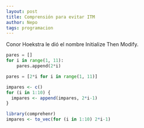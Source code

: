 ```yaml
---
layout: post
title: Comprensión para evitar ITM
author: Nepo
tags: programacion
---
```


Conor Hoekstra le dió el nombre Initialize Then Modify.


```python
pares = []
for i in range(1, 11):
    pares.append(2*i)
```

```python
pares = [2*i for i in range(1, 11)]
```

```R
impares <- c()
for (i in 1:10) {
  impares <- append(impares, 2*i-1)
}
```

```R
library(comprehenr)
impares <- to_vec(for (i in 1:10) 2*i-1)
```